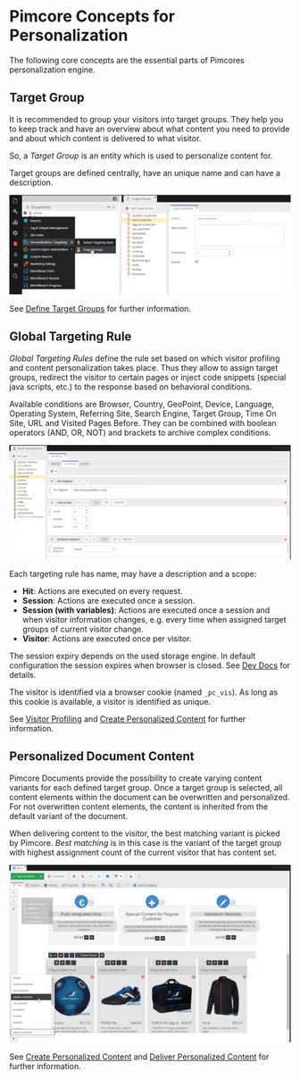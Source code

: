 # Pimcore Concepts for Personalization

The following core concepts are the essential parts of Pimcores personalization engine.  
 
## Target Group

It is recommended to group your visitors into target groups. They help you to keep track and have an overview about what
content you need to provide and about which content is delivered to what visitor.

So, a *Target Group* is an entity which is used to personalize content for. 

Target groups are defined centrally, have an unique name and can have a description. 

![Target Groups](../img/user_docs/target-groups.jpg)

See [Define Target Groups](./03_How_to_Personalize_Content/01_Define_Target_Groups.md) for further information. 


## Global Targeting Rule

*Global Targeting Rules* define the rule set based on which visitor profiling and content personalization takes place.
Thus they allow to assign target groups, redirect the visitor to certain pages or inject code snippets (special 
java scripts, etc.) to the response based on behavioral conditions.

Available conditions are Browser, Country, GeoPoint, Device, Language, Operating System, Referring Site, Search Engine, 
Target Group, Time On Site, URL and Visited Pages Before. They can be combined with boolean operators (AND, OR, NOT) and
brackets to archive complex conditions.  

![Targeting Rules Conditions](../img/user_docs/targeting-rules-conditions.jpg)

Each targeting rule has name, may have a description and a scope: 
* **Hit**: Actions are executed on every request. 
* **Session**: Actions are executed once a session. 
* **Session (with variables)**: Actions are executed once a session and when visitor information changes, e.g. every time
when assigned target groups of current visitor change.   
* **Visitor**: Actions are executed once per visitor. 

The session expiry depends on the used storage engine. In default configuration the session expires when browser is 
closed. See [Dev Docs](../Development_Documentation/09_Targeting_Storage.md) for details.  

The visitor is identified via a browser cookie (named `_pc_vis`). As long as this cookie is available, a visitor is identified as unique.

See [Visitor Profiling](./03_How_to_Personalize_Content/03_Visitor_Profiling.md) and
 [Create Personalized Content](./03_How_to_Personalize_Content/05_Create_Personalized_Content.md) for further information. 

## Personalized Document Content

Pimcore Documents provide the possibility to create varying content variants for each defined target group. Once a target 
group is selected, all content elements within the document can be overwritten and personalized. For not overwritten 
content elements, the content is inherited from the default variant of the document.  

When delivering content to the visitor, the best matching variant is picked by Pimcore. *Best matching* is in this case 
is the variant of the target group with highest assignment count of the current visitor that has content set.   

![Personalized Document Content](../img/user_docs/personalized-documents.jpg)

See [Create Personalized Content](./03_How_to_Personalize_Content/05_Create_Personalized_Content.md) and
[Deliver Personalized Content](./03_How_to_Personalize_Content/07_Deliver_Personalized_Content_and_Debug.md)
for further information. 
